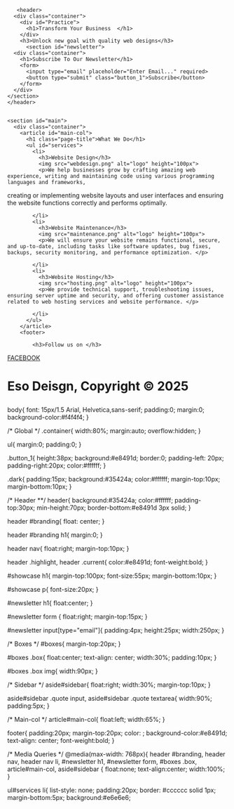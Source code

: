 <!DOCTYPE html>
<html>
  <head>
    <meta charset="utf-8">
    <meta name="description" content="Home for professional web design">
	  <meta name="keywords" content="Eso design Home for web design">
  	<meta name="author" content="Brad Traversy">
    <title>Eso Web Design</title>
    <link rel="stylesheet" href="style.css">
  </head>
  <body>
   
       <header>
      <div class="container">
        <div id="Practice">
          <h1>Transform Your Business  </h1>
        </div>
        <h3>Unlock new goal with quality web designs</h3>
          <section id="newsletter">
      <div class="container">
        <h1>Subscribe To Our Newsletter</h1>
        <form>
          <input type="email" placeholder="Enter Email..." required>
          <button type="submit" class="button_1">Subscribe</button>
        </form>
      </div>
    </section>
    </header>   
    
    
    <section id="main">
      <div class="container">
        <article id="main-col">
          <h1 class="page-title">What We Do</h1>
          <ul id="services">
            <li>
              <h3>Website Design</h3>
              <img src="webdesign.png" alt="logo" height="100px">
              <p>We help businesses grow by crafting amazing web experience, writing and maintaining code using various programming languages and frameworks,
creating or implementing website layouts and user interfaces and ensuring the website functions correctly and performs optimally.</p>
						  
            </li>
            <li>
              <h3>Website Maintenance</h3>
              <img src="maintenance.png" alt="logo" height="100px">
              <p>We will ensure your website remains functional, secure, and up-to-date, including tasks like software updates, bug fixes, backups, security monitoring, and performance optimization. </p>
						  
            </li>
            <li>
              <h3>Website Hosting</h3>
              <img src="hosting.png" alt="logo" height="100px">
              <p>We provide technical support, troubleshooting issues, ensuring server uptime and security, and offering customer assistance related to web hosting services and website performance. </p>
						
            </li>
          </ul>
        </article>
        <footer>
   
            <h3>Follow us on </h3>
<a href="https://www.facebook.com/share/1YTsfCT1a5/">FACEBOOK</a>  
        </a>
      <p><h1>Eso Deisgn, Copyright &copy; 2025</p></h1>
    </footer>
  </body>
</html>





body{
  font: 15px/1.5 Arial, Helvetica,sans-serif;
  padding:0;
  margin:0;
  background-color:#f4f4f4;
}

/* Global */
.container{
  width:80%;
  margin:auto;
  overflow:hidden;
}

ul{
  margin:0;
  padding:0;
}

.button_1{
  height:38px;
  background:#e8491d;
  border:0;
  padding-left: 20px;
  padding-right:20px;
  color:#ffffff;
}

.dark{
  padding:15px;
  background:#35424a;
  color:#ffffff;
  margin-top:10px;
  margin-bottom:10px;
}

/* Header **/
header{
  background:#35424a;
  color:#ffffff;
  padding-top:30px;
  min-height:70px;
  border-bottom:#e8491d 3px solid;
}

header #branding{
  float: center;
}

header #branding h1{
  margin:0;
}

header nav{
  float:right;
  margin-top:10px;
}

header .highlight, header .current{
  color:#e8491d;
  font-weight:bold;
}


#showcase h1{
  margin-top:100px;
  font-size:55px;
  margin-bottom:10px;
}

#showcase p{
  font-size:20px;
}



#newsletter h1{
  float:center;
}

#newsletter form {
  float:right;
  margin-top:15px;
}

#newsletter input[type="email"]{
  padding:4px;
  height:25px;
  width:250px;
}

/* Boxes */
#boxes{
  margin-top:20px;
}

#boxes .box{
  float:center;
  text-align: center;
  width:30%;
  padding:10px;
}

#boxes .box img{
  width:90px;
}

/* Sidebar */
aside#sidebar{
  float:right;
  width:30%;
  margin-top:10px;
}

aside#sidebar .quote input, aside#sidebar .quote textarea{
  width:90%;
  padding:5px;
}

/* Main-col */
article#main-col{
  float:left;
  width:65%;
}

footer{
  padding:20px;
  margin-top:20px;
  color: ;
  background-color:#e8491d; 
  text-align: center;
  font-weight:bold;
}

/* Media Queries */
@media(max-width: 768px){
  header #branding,
  header nav,
  header nav li,
  #newsletter h1,
  #newsletter form,
  #boxes .box,
  article#main-col,
  aside#sidebar
  {
    float:none;
    text-align:center;
    width:100%;
  }

  
ul#services li{
  list-style: none;
  padding:20px;
  border: #cccccc solid 1px;
  margin-bottom:5px;
  background:#e6e6e6;
  
